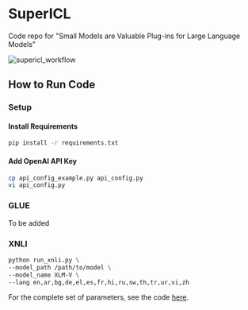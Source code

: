# SuperICL
Code repo for "Small Models are Valuable Plug-ins for Large Language Models"

![supericl_workflow](https://github.com/JetRunner/SuperICL/assets/22514219/ee3ed329-d47a-4aae-b7fd-b28d64466d37)

## How to Run Code
### Setup
#### Install Requirements
```bash
pip install -r requirements.txt
```

#### Add OpenAI API Key
```bash
cp api_config_example.py api_config.py
vi api_config.py
```

### GLUE
To be added

### XNLI
```bash
python run_xnli.py \
--model_path /path/to/model \
--model_name XLM-V \
--lang en,ar,bg,de,el,es,fr,hi,ru,sw,th,tr,ur,vi,zh 
```

For the complete set of parameters, see the code [here](https://github.com/JetRunner/SuperICL/blob/main/run_xnli.py#L20).
